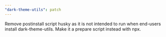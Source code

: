 ```yaml
---
"dark-theme-utils": patch
---
```


Remove postinstall script husky as it is not intended to run when end-users install dark-theme-utils. Make it a prepare script instead with npx.
